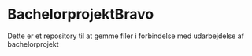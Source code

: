 # BachelorprojektBravo
Dette er et repository til at gemme filer i forbindelse med udarbejdelse af bachelorprojekt
